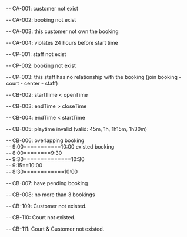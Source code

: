 

-- CA-001: customer not exist

-- CA-002: booking not exist

-- CA-003: this customer not own the booking

-- CA-004: violates 24 hours before start time

-- CP-001: staff not exist

-- CP-002: booking not exist

-- CP-003: this staff has no relationship with the booking (join booking - court - center - staff)


-- CB-002: startTime < openTime 
	
-- CB-003: endTime > closeTime 
	
-- CB-004: endTime < startTime
	
-- CB-005: playtime invalid (valid: 45m, 1h, 1h15m, 1h30m)
	
-- CB-006: overlapping booking  
--       9:00===========10:00  existed booking  
--    8:00========9:30  
--           9:30==============10:30  
--           9:15==10:00  
--    8:30============10:00  
	
-- CB-007: have pending booking
	
-- CB-008: no more than 3 bookings
	
-- CB-109: Customer not existed.
	
-- CB-110: Court not existed.
	
-- CB-111: Court & Customer not existed.
	

